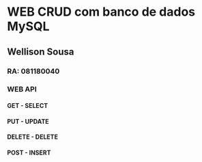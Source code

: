 # WEB CRUD com banco de dados MySQL

## Wellison Sousa
### RA: 081180040


### WEB API
#### GET - SELECT
#### PUT - UPDATE
#### DELETE - DELETE
#### POST - INSERT